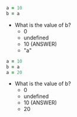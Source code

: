 ```ruby
a = 10
b = a
```

* What is the value of b?
  * 0
  * undefined
  * 10 (ANSWER)
  * "a"

```ruby
a = 10
b = a
a = 20
```

* What is the value of b?
  * 0
  * undefined
  * 10 (ANSWER)
  * 20
